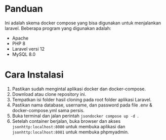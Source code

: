 # Panduan 

Ini adalah skema docker compose yang bisa digunakan untuk menjalankan laravel. Beberapa program yang digunakan adalah:
- Apache
- PHP 8
- Laravel versi 12
- MySQL 8.0

# Cara Instalasi
1. Pastikan sudah mengintal aplikasi docker dan docker-compose.
2. Download atau clone repository ini.
3. Tempatkan isi folder hasil cloning pada root folder aplikasi Laravel.
4. Pastikan nama database, username, dan password pada file .env & docker-compose.yml sama persis.
5. Buka terminal dan jalan perintah
   ```jsondocker compose up -d ```.
6. Setelah container berjalan, buka browser dan akses ```jsonhttp:localhost:8080``` untuk membuka aplikasi dan ```jsonhttp:localhost:8081``` untuk membuka phpmyadmin.
